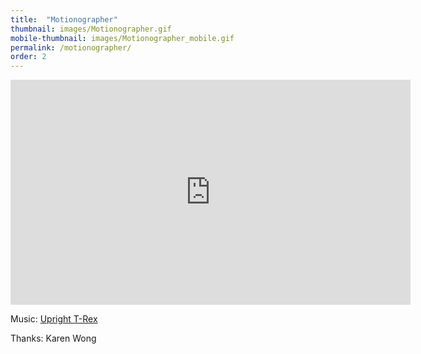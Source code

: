 ```yaml
---
title:  "Motionographer"
thumbnail: images/Motionographer.gif
mobile-thumbnail: images/Motionographer_mobile.gif
permalink: /motionographer/
order: 2
---
```


<div class='embed-container'>
    <iframe src="https://player.vimeo.com/video/117219930" width="640" height="360" frameborder="0" webkitallowfullscreen mozallowfullscreen allowfullscreen></iframe>
</div>

Music: [Upright T-Rex](http://uprighttrexmusic.com)

Thanks: Karen Wong
